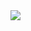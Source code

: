 <!-- 
.. title: پیاده‌روی در دلفت-ظهر یک می دوهزار و پانزده
.. slug: 2015-05-01-lopen-in-delft-middag
.. date: 2015-05-01 14:14:54 UTC+02:00
.. tags: 
.. category: پیاده‌روی در دلفت
.. link: 
.. description: 
.. type: text
-->

<img src="http://googledrive.com/host/0B8OOfC6oWXEPSE0wVWlwRzkwNTA" />

